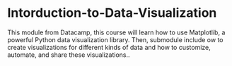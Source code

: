 # Intorduction-to-Data-Visualization
This module from Datacamp, this course will learn how to use Matplotlib, a powerful Python data visualization library. Then, submodule include ow to create visualizations for different kinds of data and how to customize, automate, and share these visualizations..
